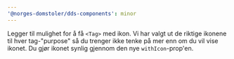 ```yaml
---
'@norges-domstoler/dds-components': minor
---
```


Legger til mulighet for å få `<Tag>` med ikon. Vi har valgt ut de riktige ikonene til hver tag-"purpose" så du trenger ikke tenke på mer enn om du vil vise ikonet. Du gjør ikonet synlig gjennom den nye `withIcon`-prop'en.
